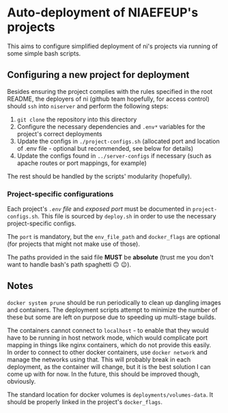 # Auto-deployment of NIAEFEUP's projects

This aims to configure simplified deployment of ni's projects via running of some simple bash scripts.

## Configuring a new project for deployment

Besides ensuring the project complies with the rules specified in the root README, the deployers of ni (github team hopefully, for access control) should `ssh` into `niserver` and perform the following steps:

1. `git clone` the repository into this directory
1. Configure the necessary dependencies and `.env*` variables for the project's correct deployments
1. Update the configs in `./project-configs.sh` (allocated port and location of .env file - optional but recommended, see below for details)
1. Update the configs found in `../server-configs` if necessary (such as apache routes or port mappings, for example)

The rest should be handled by the scripts' modularity (hopefully).

### Project-specific configurations

Each project's _`.env` file_ and _exposed port_ must be documented in `project-configs.sh`. This file is sourced by `deploy.sh` in order to use the necessary project-specific configs.

The `port` is mandatory, but the `env_file_path` and `docker_flags` are optional (for projects that might not make use of those).

The paths provided in the said file **MUST** be **absolute** (trust me you don't want to handle bash's path spaghetti :upside_down_face: :wink:).

## Notes

`docker system prune` should be run periodically to clean up dangling images and containers. The deployment scripts attempt to minimize the number of these but some are left on purpose due to speeding up multi-stage builds.

The containers cannot connect to `localhost` - to enable that they would have to be running in host network mode, which would complicate port mapping in things like nginx containers, which do not provide this easily.  
In order to connect to other docker containers, use `docker network` and manage the networks using that. This will probably break in each deployment, as the container will change, but it is the best solution I can come up with for now. In the future, this should be improved though, obviously.

The standard location for docker volumes is `deployments/volumes-data`. It should be properly linked in the project's `docker_flags`.